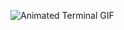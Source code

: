 ![Animated Terminal GIF](https://rawcdn.githack.com/y4nisb/y4nisb/243ae7e23ac33889132b8645bde1dae9783f2325/Unbenanntes%20Video%20%E2%80%93%20Mit%20Clipchamp%20erstellt.gif)
